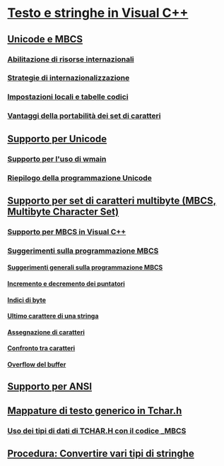 # [Testo e stringhe in Visual C++](text-and-strings-in-visual-cpp.md)
## [Unicode e MBCS](unicode-and-mbcs.md)
### [Abilitazione di risorse internazionali](international-enabling.md)
### [Strategie di internazionalizzazione](internationalization-strategies.md)
### [Impostazioni locali e tabelle codici](locales-and-code-pages.md)
### [Vantaggi della portabilità dei set di caratteri](benefits-of-character-set-portability.md)
## [Supporto per Unicode](support-for-unicode.md)
### [Supporto per l'uso di wmain](support-for-using-wmain.md)
### [Riepilogo della programmazione Unicode](unicode-programming-summary.md)
## [Supporto per set di caratteri multibyte (MBCS, Multibyte Character Set)](support-for-multibyte-character-sets-mbcss.md)
### [Supporto per MBCS in Visual C++](mbcs-support-in-visual-cpp.md)
### [Suggerimenti sulla programmazione MBCS](mbcs-programming-tips.md)
#### [Suggerimenti generali sulla programmazione MBCS](general-mbcs-programming-advice.md)
#### [Incremento e decremento dei puntatori](incrementing-and-decrementing-pointers.md)
#### [Indici di byte](byte-indices.md)
#### [Ultimo carattere di una stringa](last-character-in-a-string.md)
#### [Assegnazione di caratteri](character-assignment.md)
#### [Confronto tra caratteri](character-comparison.md)
#### [Overflow del buffer](buffer-overflow.md)
## [Supporto per ANSI](support-for-ansi.md)
## [Mappature di testo generico in Tchar.h](generic-text-mappings-in-tchar-h.md)
### [Uso dei tipi di dati di TCHAR.H con il codice _MBCS](using-tchar-h-data-types-with-mbcs-code.md)
## [Procedura: Convertire vari tipi di stringhe](how-to-convert-between-various-string-types.md)
